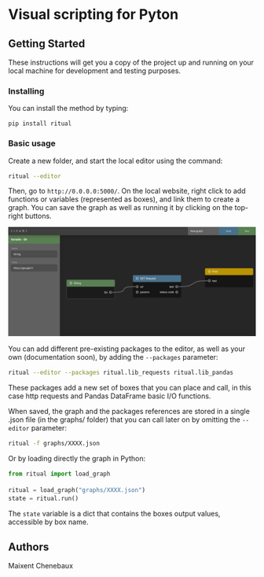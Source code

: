# Visual scripting for Pyton

## Getting Started

These instructions will get you a copy of the project up and running on your local machine for development and testing purposes.


### Installing

You can install the method by typing:
```
pip install ritual
```

### Basic usage

Create a new folder, and start the local editor using the command:
```bash
ritual --editor
```
Then, go to `http://0.0.0.0:5000/`.
On the local website, right click to add functions or variables (represented as boxes), and link them to create a graph.
You can save the graph as well as running it by clicking on the top-right buttons.

![UI example](https://raw.githubusercontent.com/kerighan/ritual/master/img/UI_1.png)

You can add different pre-existing packages to the editor, as well as your own (documentation soon), by adding the `--packages` parameter:
```bash
ritual --editor --packages ritual.lib_requests ritual.lib_pandas
```
These packages add a new set of boxes that you can place and call, in this case http requests and Pandas DataFrame basic I/O functions.

When saved, the graph and the packages references are stored in a single .json file (in the graphs/ folder) that you can call later on by omitting the `--editor` parameter:

```bash
ritual -f graphs/XXXX.json
```
Or by loading directly the graph in Python:

```python
from ritual import load_graph

ritual = load_graph("graphs/XXXX.json")
state = ritual.run()
```
The `state` variable is a dict that contains the boxes output values, accessible by box name.

## Authors

Maixent Chenebaux